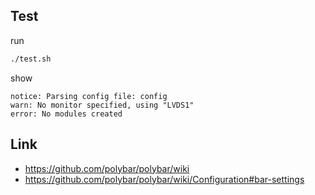 
## Test

run

``` sh
./test.sh
```

show

```
notice: Parsing config file: config
warn: No monitor specified, using "LVDS1"
error: No modules created
```


## Link

* https://github.com/polybar/polybar/wiki
* https://github.com/polybar/polybar/wiki/Configuration#bar-settings
